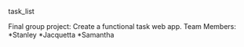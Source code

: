 task_list

Final group project: Create a functional task web app.
Team Members:
*Stanley
*Jacquetta
*Samantha

